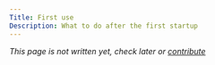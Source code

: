 ```yaml
---
Title: First use
Description: What to do after the first startup
---
```


_This page is not written yet, check later or [contribute](https://github.com/k-box/k-link/blob/master/contributing.md)_
